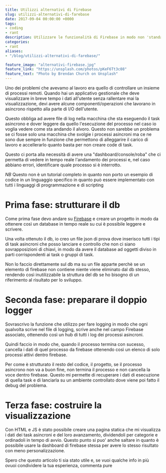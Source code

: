 ```yaml
---
title: Utilizzi alternativi di Firebase
slug: utilizzi-alternativi-di-farebase
date: 2017-09-04 00:00:00 +0000
tags:
- coding
- rant
description: Utilizzare le funzionalità di Firebase in modo non 'standard'
categories:
- rant
aliases:
- "/blog/utilizzi-alternativi-di-farebase/"

feature_image: "alternativi-firebase.jpg"
feature_link: "https://unsplash.com/photos/pKeF6Tt3c08"
feature_text: "Photo by Brendan Church on Unsplash"
---
```

Uno dei problemi che avevamo al lavoro era quello di controllare un insieme di processi remoti. Quando hai un applicativo gestionale che deve visualizzare in breve tempo i dati all'utente senza rallentare mai la visualizzazione, devi avere alcune componenti/operazioni che lavorano in asincrono rispetto alla parte di I/O dell'utente.

Questo obbliga ad avere file di log nella macchina che sta eseguendo il task asincrono e dover leggere da quello l'esecuzione del processo nel caso io voglia vedere come sta andando il alvoro. Questo non sarebbe un problema se ci fosse solo una macchina che svolgie i processi asincroni ma ce ne sono due sempre in funzione che permettono di alleggarire il carico di lavoro e accellerarlo quanto basta per non creare code di task.

Questo ci porta alla necessità di avere una "dashboard/console/roba" che ci permetta di vedere in tempo reale l'andamento dei processi e, nel caso abbiano errori, identificare quale processo si è interrotto.

_NB_ Questo non è un tutorial completo in quanto non porto un esempio di codice in un linguaggio specifico in quanto può essere implementato con tutti i linguaggi di programmazione e di scripting

# Prima fase: strutturare il db

Come prima fase devo andare su [Firebase](https://firebase.google.com/) e creare un progetto in modo da ottenere così un database in tempo reale su cui è possibile leggere e scrivere.

Una volta ottenuto il db, io creo un file json di prova dove inserisco tutti i tipi di task asincroni che posso lanciare e controllo che non ci siano sovrapposizioni di chiavi, in modo da avere il database ad oggetti diviso in parti corrispondenti ai task o gruppi di task.

Non lo faccio direttamente sul db ma su un file apparte perchè se un elemento di firebase non contiene niente viene eliminato dal db stesso, rendendo così inutilizzabile la struttura del db se ho bisogno di un riferimento al risultato per lo sviluppo.

# Seconda fase: preparare il doppio logger

Sovrascrivo la funzione che utilizzo per fare logging in modo che ogni qualvolta scrive nel file di logging, scrive anche nel campo Firebase associato, ottenendo così un hub di tutti i log dei processi asincroni.

Quindi faccio in modo che, quando il processo termina con sucesso, cancella i dati di quel processo da firebase ottenendo così un elenco di solo processi attivi dentro firebase.

Per come è strutturato il resto del codice, il progetto, se il processo asincrono non va a buon fine, non termina il processo e non cancella la voce dentro firebase. Questo mi permette di recuperare i dati di esecuzione di quella task e di lanciarla su un ambiente controllato dove viene poi fatto il debug del problema.

# Terza fase: costruire la visualizzazione

Con HTML e JS è stato possibile creare una pagina statica che mi visualizza i dati dei task asincroni e del loro avanzamento, dividendoli per categorie e ordinadoli in tempo di avvio. Questo punto si puo' anche saltare in quanto è possibile usare la dashboard di firebase stessa per avere lo stesso risultato con meno personalizzazione.


Spero che questo articolo ti sia stato utile e, se vuoi qualche info in più  ovuoi condividere la tua esperienza, commenta pure
